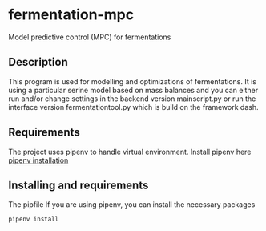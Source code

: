 # fermentation-mpc
Model predictive control (MPC) for fermentations

## Description
This program is used for modelling and optimizations of fermentations. It is using a particular serine model based on
mass balances and you can either run and/or change settings in the backend version mainscript.py or run the interface
version fermentationtool.py which is build on the framework dash.


## Requirements
The project uses pipenv to handle virtual environment.
Install pipenv here [pipenv installation](https://github.com/pypa/pipenv#installation)

## Installing and requirements

The pipfile
If you are using pipenv, you can install the necessary packages

```
pipenv install
```






